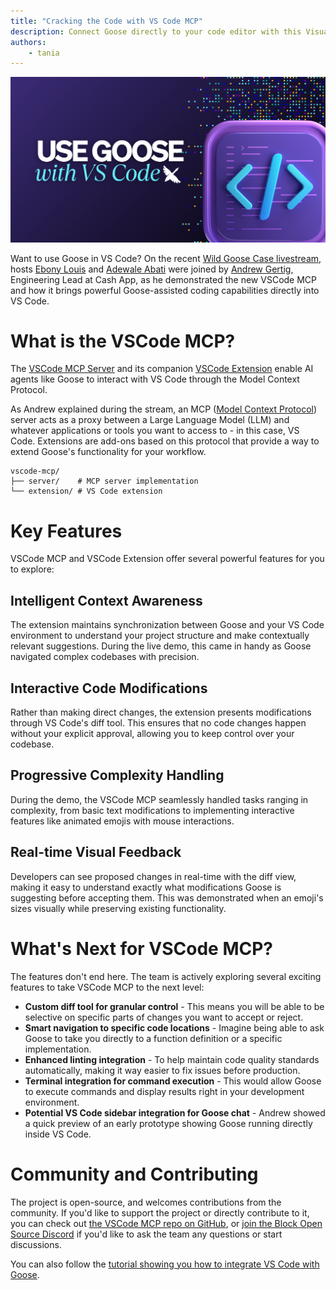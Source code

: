 ```yaml
---
title: "Cracking the Code with VS Code MCP"
description: Connect Goose directly to your code editor with this Visual Studio Code MCP.
authors: 
    - tania
---
```


![blog cover](vscodestream.png)

Want to use Goose in VS Code? On the recent [Wild Goose Case livestream](https://www.youtube.com/watch?v=hG7AnTw-GLU&ab_channel=BlockOpenSource), hosts [Ebony Louis](https://www.linkedin.com/in/ebonylouis/) and [Adewale Abati](https://www.linkedin.com/in/acekyd/) were joined by [Andrew Gertig](https://www.linkedin.com/in/andrewgertig/), Engineering Lead at Cash App, as he demonstrated the new VSCode MCP and how it brings powerful Goose-assisted coding capabilities directly into VS Code.

<!--truncate-->

# What is the VSCode MCP?
The [VSCode MCP Server](https://github.com/block/vscode-mcp) and its companion [VSCode Extension](https://marketplace.visualstudio.com/items?itemName=block.vscode-mcp-extension) enable AI agents like Goose to interact with VS Code through the Model Context Protocol.

As Andrew explained during the stream, an MCP ([Model Context Protocol](https://modelcontextprotocol.io/introduction)) server acts as a proxy between a Large Language Model (LLM) and whatever applications or tools you want to access to - in this case, VS Code. Extensions are add-ons based on this protocol that provide a way to extend Goose's functionality for your workflow.

```
vscode-mcp/
├── server/    # MCP server implementation
└── extension/ # VS Code extension
```

# Key Features
VSCode MCP and VSCode Extension offer several powerful features for you to explore:

## Intelligent Context Awareness
The extension maintains synchronization between Goose and your VS Code environment to understand your project structure and make contextually relevant suggestions. During the live demo, this came in handy as Goose navigated complex codebases with precision.

## Interactive Code Modifications
Rather than making direct changes, the extension presents modifications through VS Code's diff tool. This ensures that no code changes happen without your explicit approval, allowing you to keep control over your codebase.

## Progressive Complexity Handling
During the demo, the VSCode MCP seamlessly handled tasks ranging in complexity, from basic text modifications to implementing interactive features like animated emojis with mouse interactions.

## Real-time Visual Feedback
Developers can see proposed changes in real-time with the diff view, making it easy to understand exactly what modifications Goose is suggesting before accepting them. This was demonstrated when an emoji's sizes visually while preserving existing functionality.

# What's Next for VSCode MCP?
The features don't end here. The team is actively exploring several exciting features to take VSCode MCP to the next level:

- **Custom diff tool for granular control** - This means you will be able to be selective on specific parts of changes you want to accept or reject.
- **Smart navigation to specific code locations** - Imagine being able to ask Goose to take you directly to a function definition or a specific implementation.
- **Enhanced linting integration** - To help maintain code quality standards automatically, making it way easier to fix issues before production.
- **Terminal integration for command execution** - This would allow Goose to execute commands and display results right in your development environment.
- **Potential VS Code sidebar integration for Goose chat** - Andrew showed a quick preview of an early prototype showing Goose running directly inside VS Code.

# Community and Contributing
The project is open-source, and welcomes contributions from the community. If you'd like to support the project or directly contribute to it, you can check out [the VSCode MCP repo on GitHub](https://github.com/block/vscode-mcp), or [join the Block Open Source Discord](https://discord.gg/block-opensource) if you'd like to ask the team any questions or start discussions.

You can also follow the [tutorial showing you how to integrate VS Code with Goose](https://block.github.io/goose/docs/tutorials/vscode-mcp).

<head>
  <meta property="og:title" content="Cracking the Code in VS Code" />
  <meta property="og:type" content="article" />
  <meta property="og:url" content="https://block.github.io/goose/blog/2025/03/21/goose-vscode" />
  <meta property="og:description" content="Connect Goose directly to your code editor with this Visual Studio Code MCP." />
  <meta property="og:image" content="http://block.github.io/goose/assets/images/vscodestream-74eafa34e7ae10cfb738feddecc98519.png" />
  <meta name="twitter:card" content="summary_large_image" />
  <meta property="twitter:domain" content="block.github.io/goose" />
  <meta name="twitter:title" content="Cracking the Code in VS Code" />
  <meta name="twitter:description" content="Connect Goose directly to your code editor with this Visual Studio Code MCP." />
  <meta name="twitter:image" content="http://block.github.io/goose/assets/images/vscodestream-74eafa34e7ae10cfb738feddecc98519.png" />
</head>